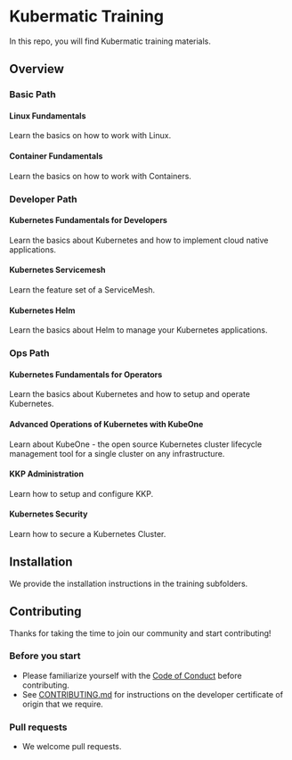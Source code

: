 # Kubermatic Training

In this repo, you will find Kubermatic training materials. 

## Overview

### Basic Path

#### Linux Fundamentals

Learn the basics on how to work with Linux.

#### Container Fundamentals

Learn the basics on how to work with Containers.

### Developer Path

#### Kubernetes Fundamentals for Developers

Learn the basics about Kubernetes and how to implement cloud native applications.

#### Kubernetes Servicemesh

Learn the feature set of a ServiceMesh.

#### Kubernetes Helm

Learn the basics about Helm to manage your Kubernetes applications. 

### Ops Path

#### Kubernetes Fundamentals for Operators

Learn the basics about Kubernetes and how to setup and operate Kubernetes.

#### Advanced Operations of Kubernetes with KubeOne

Learn about KubeOne - the open source Kubernetes cluster lifecycle management tool for a single cluster on any infrastructure.

#### KKP Administration

Learn how to setup and configure KKP.

#### Kubernetes Security

Learn how to secure a Kubernetes Cluster.

## Installation

We provide the installation instructions in the training subfolders. 

## Contributing

Thanks for taking the time to join our community and start contributing!

### Before you start

* Please familiarize yourself with the [Code of Conduct][4] before contributing.
* See [CONTRIBUTING.md][2] for instructions on the developer certificate of origin that we require.

### Pull requests

* We welcome pull requests.

[2]: https://github.com/kubermatic-labs/trainings/blob/master/CONTRIBUTING.md
[4]: https://github.com/kubermatic-labs/trainings/blob/master/CODE_OF_CONDUCT.md

